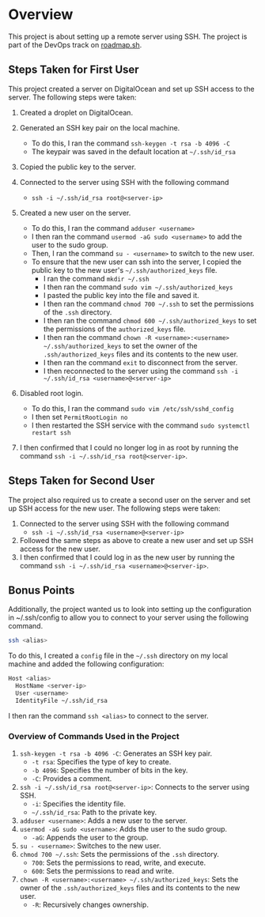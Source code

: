 # Overview

This project is about setting up a remote server using SSH. The project is part of the DevOps track on [roadmap.sh](https://roadmap.sh).

## Steps Taken for First User

This project created a server on DigitalOcean and set up SSH access to the server. The following steps were taken:

1. Created a droplet on DigitalOcean.
2. Generated an SSH key pair on the local machine.

   - To do this, I ran the command `ssh-keygen -t rsa -b 4096 -C`
   - The keypair was saved in the default location at `~/.ssh/id_rsa`

3. Copied the public key to the server.
4. Connected to the server using SSH with the following command
   - `ssh -i ~/.ssh/id_rsa root@<server-ip>`
5. Created a new user on the server.
   - To do this, I ran the command `adduser <username>`
   - I then ran the command `usermod -aG sudo <username>` to add the user to the sudo group.
   - Then, I ran the command `su - <username>` to switch to the new user.
   - To ensure that the new user can ssh into the server, I copied the public key to the new user's `~/.ssh/authorized_keys` file.
     - I ran the command `mkdir ~/.ssh`
     - I then ran the command `sudo vim ~/.ssh/authorized_keys`
     - I pasted the public key into the file and saved it.
     - I then ran the command `chmod 700 ~/.ssh` to set the permissions of the `.ssh` directory.
     - I then ran the command `chmod 600 ~/.ssh/authorized_keys` to set the permissions of the `authorized_keys` file.
     - I then ran the command `chown -R <username>:<username> ~/.ssh/authorized_keys` to set the owner of the `.ssh/authorized_keys` files and its contents to the new user.
     - I then ran the command `exit` to disconnect from the server.
     - I then reconnected to the server using the command `ssh -i ~/.ssh/id_rsa <username>@<server-ip>`
6. Disabled root login.
   - To do this, I ran the command `sudo vim /etc/ssh/sshd_config`
   - I then set `PermitRootLogin no`
   - I then restarted the SSH service with the command `sudo systemctl restart ssh`
7. I then confirmed that I could no longer log in as root by running the command `ssh -i ~/.ssh/id_rsa root@<server-ip>`.

## Steps Taken for Second User

The project also required us to create a second user on the server and set up SSH access for the new user. The following steps were taken:

1. Connected to the server using SSH with the following command
   - `ssh -i ~/.ssh/id_rsa <username>@<server-ip>`
2. Followed the same steps as above to create a new user and set up SSH access for the new user.
3. I then confirmed that I could log in as the new user by running the command `ssh -i ~/.ssh/id_rsa <username>@<server-ip>`.

## Bonus Points

Additionally, the project wanted us to look into setting up the configuration in ~/.ssh/config to allow you to connect to your server using the following command.

```bash
ssh <alias>
```

To do this, I created a `config` file in the `~/.ssh` directory on my local machine and added the following configuration:

```bash
Host <alias>
  HostName <server-ip>
  User <username>
  IdentityFile ~/.ssh/id_rsa
```

I then ran the command `ssh <alias>` to connect to the server.

### Overview of Commands Used in the Project

1. `ssh-keygen -t rsa -b 4096 -C`: Generates an SSH key pair.
   - `-t rsa`: Specifies the type of key to create.
   - `-b 4096`: Specifies the number of bits in the key.
   - `-C`: Provides a comment.
2. `ssh -i ~/.ssh/id_rsa root@<server-ip>`: Connects to the server using SSH.
   - `-i`: Specifies the identity file.
   - `~/.ssh/id_rsa`: Path to the private key.
3. `adduser <username>`: Adds a new user to the server.
4. `usermod -aG sudo <username>`: Adds the user to the sudo group.
   - `-aG`: Appends the user to the group.
5. `su - <username>`: Switches to the new user.
6. `chmod 700 ~/.ssh`: Sets the permissions of the `.ssh` directory.
   - `700`: Sets the permissions to read, write, and execute.
   - `600`: Sets the permissions to read and write.
7. `chown -R <username>:<username> ~/.ssh/authorized_keys`: Sets the owner of the `.ssh/authorized_keys` files and its contents to the new user.
   - `-R`: Recursively changes ownership.
